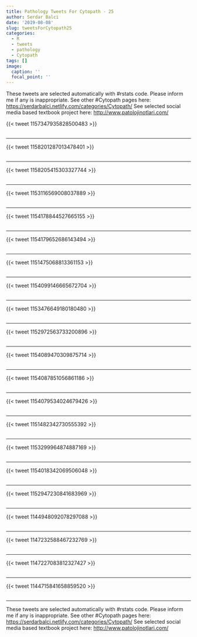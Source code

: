 ```yaml
---
title: Pathology Tweets For Cytopath - 25
author: Serdar Balci
date: '2019-08-08'
slug: tweetsForCytopath25
categories:
  - R
  - tweets
  - pathology
  - Cytopath
tags: []
image:
  caption: ''
  focal_point: ''
---
```



These tweets are selected automatically with #rstats code. Please inform me if any is inappropriate.
See other #Cytopath pages here: https://serdarbalci.netlify.com/categories/Cytopath/ 
See selected social media based textbook project here: http://www.patolojinotlari.com/

{{< tweet 1157347935828500483 >}}
<br>
<br>
<hr>
{{< tweet 1158201287013478401 >}}
<br>
<br>
<hr>
{{< tweet 1158205415303327744 >}}
<br>
<br>
<hr>
{{< tweet 1153116569008037889 >}}
<br>
<br>
<hr>
{{< tweet 1154178844527665155 >}}
<br>
<br>
<hr>
{{< tweet 1154179652686143494 >}}
<br>
<br>
<hr>
{{< tweet 1151475068813361153 >}}
<br>
<br>
<hr>
{{< tweet 1154099146665672704 >}}
<br>
<br>
<hr>
{{< tweet 1153476649180180480 >}}
<br>
<br>
<hr>
{{< tweet 1152972563733200896 >}}
<br>
<br>
<hr>
{{< tweet 1154089470309875714 >}}
<br>
<br>
<hr>
{{< tweet 1154087851056861186 >}}
<br>
<br>
<hr>
{{< tweet 1154079534024679426 >}}
<br>
<br>
<hr>
{{< tweet 1151482342730555392 >}}
<br>
<br>
<hr>
{{< tweet 1153299964874887169 >}}
<br>
<br>
<hr>
{{< tweet 1154018342069506048 >}}
<br>
<br>
<hr>
{{< tweet 1152947230841683969 >}}
<br>
<br>
<hr>
{{< tweet 1144948092078297088 >}}
<br>
<br>
<hr>
{{< tweet 1147232588467232769 >}}
<br>
<br>
<hr>
{{< tweet 1147227083812327427 >}}
<br>
<br>
<hr>
{{< tweet 1144715841658859520 >}}
<br>
<br>
<hr>


These tweets are selected automatically with #rstats code. Please inform me if any is inappropriate.
See other #Cytopath pages here: https://serdarbalci.netlify.com/categories/Cytopath/ 
See selected social media based textbook project here: http://www.patolojinotlari.com/
